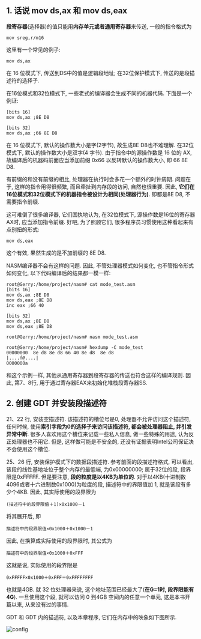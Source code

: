 ## 1. 话说 mov ds,ax 和 mov ds,eax

**段寄存器**(选择器)的值只能用**内存单元或者通用寄存器**来传送, 一般的指令格式为

```
mov sreg,r/m16
```

这里有一个常见的例子: 

```
mov ds,ax
```

在 16 位模式下, 传送到DS中的值是逻辑段地址; 在32位保护模式下, 传送的是段描述符的选择子. 

在16位模式和32位模式下, 一些老式的编译器会生成不同的机器代码. 下面是一个例证: 

```
[bits 16]
mov ds,ax ;8E D8

[bits 32]
mov ds,ax ;66 8E D8
```

在 16 位模式下, 默认的操作数大小是字(2字节), 故生成8E D8也不难理解. 在32位模式下, 默认的操作数大小是双字(4 字节). 由于指令中的源操作数是 16 位的 AX, 故编译后的机器码前面应当添加前缀 0x66 以反转默认的操作数大小, 即 66 8E D8. 

有前缀的和没有前缀的相比, 处理器在执行时会多花一个额外的时钟周期. 问题在于, 这样的指令用得很频繁, 而且牵扯到内存段的访问, 自然也很重要. 因此, **它们在16位模式和32位模式下的机器指令被设计为相同(处理器行为)**. 即都是8E D8, 不需要指令前缀. 

这可难倒了很多编译器, 它们固执地认为, 在32位模式下, 源操作数是16位的寄存器AX时, 应当添加指令前缀. 好吧, 为了照顾它们, 很多程序员习惯使用这种看起来有点别扭的形式: 

```
mov ds,eax
```

这个有效, 果然生成的是不加前缀的 8E D8. 

NASM编译器不会有这样的问题. 因此, 不管处理器模式如何变化, 也不管指令形式如何变化, 以下代码编译后的结果都一模一样: 

```
root@Gerry:/home/project/nasm# cat mode_test.asm 
[bits 16]
mov ds,ax ;8E D8
mov ds,eax ;8E D8
inc eax ;66 40

[bits 32]
mov ds,ax ;8E D8
mov ds,eax ;8E D8

root@Gerry:/home/project/nasm# nasm mode_test.asm

root@Gerry:/home/project/nasm# hexdump -C mode_test
00000000  8e d8 8e d8 66 40 8e d8  8e d8                    |....f@....|
0000000a
```

和这个示例一样, 其他从通用寄存器到段寄存器的传送也符合这样的编译规则. 因此, 第7、8行, 用于通过寄存器EAX来初始化堆栈段寄存器SS. 

## 2. 创建 GDT 并安装段描述符

21、22 行, 安装空描述符. 该描述符的槽位号是0, 处理器不允许访问这个描述符, 任何时候, 使用**索引字段为0的选择子来访问该描述符, 都会被处理器阻止, 并引发异常中断**. 很多人喜欢用这个槽位来记载一些私人信息, 做一些特殊的用途, 认为反正处理器也不用它. 但是, 这样做可能是不安全的, 还没有证据表明Intel公司保证决不会使用这个槽位. 

25、26 行, 安装保护模式下的数据段描述符. 参考前面的段描述符格式, 可以看出, 该段的线性基地址位于整个内存的最低端, 为0x00000000; 属于32位的段, 段界限是0xFFFFF. 但是要注意, **段的粒度是以4KB为单位的**. 对于以4KB(十进制数4096或者十六进制数0x1000)为粒度的段, 描述符中的界限值加 1, 就是该段有多少个4KB. 因此, 其实际使用的段界限为

```
(描述符中的段界限值＋1)×0x1000－1
```

将其展开后, 即
```
描述符中的段界限值×0x1000＋0x1000－1
```
因此, 在换算成实际使用的段界限时, 其公式为

```
描述符中的段界限值×0x1000＋0xFFF
```
这就是说, 实际使用的段界限是

```
0xFFFFF×0x1000＋0xFFF＝0xFFFFFFFF
```

也就是4GB. 就 32 位处理器来说, 这个地址范围已经最大了(**在G=1时, 段界限能有4G**). 一旦使用这个段, 就可以访问 0 到4GB 空间内的任意一个单元, 这是本书开篇以来, 从来没有过的事情. 


GDT 和 GDT 内的描述符, 以及本章程序, 它们在内存中的映象如下图所示. 

![config](images/3.png)

